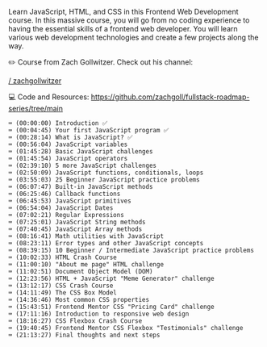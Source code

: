 Learn JavaScript, HTML, and CSS in this Frontend Web Development course. In this massive course, you will go from no coding experience to having the essential skills of a frontend web developer. You will learn various web development technologies and create a few projects along the way. 

✏️ Course from Zach Gollwitzer. Check out his channel:   

[/ zachgollwitzer](https://www.youtube.com/c/ZachGollwitzer)  

💻 Code and Resources: https://github.com/zachgoll/fullstack-roadmap-series/tree/main

```
⌨️ (00:00:00) Introduction ✅
⌨️ (00:04:45) Your first JavaScript program ✅
⌨️ (00:28:14) What is JavaScript? ✅
⌨️ (00:56:04) JavaScript variables
⌨️ (01:45:28) Basic JavaScript challenges
⌨️ (01:45:54) JavaScript operators
⌨️ (02:39:10) 5 more JavaScript challenges
⌨️ (02:50:09) JavaScript functions, conditionals, loops
⌨️ (03:55:03) 25 Beginner JavaScript practice problems
⌨️ (06:07:47) Built-in JavaScript methods
⌨️ (06:25:46) Callback functions
⌨️ (06:45:53) JavaScript primitives
⌨️ (06:54:04) JavaScript Dates
⌨️ (07:02:21) Regular Expressions
⌨️ (07:25:01) JavaScript String methods
⌨️ (07:40:45) JavaScript Array methods
⌨️ (08:16:41) Math utilities with JavaScript
⌨️ (08:23:11) Error types and other JavaScript concepts
⌨️ (08:39:15) 10 Beginner / Intermediate JavaScript practice problems
⌨️ (10:02:33) HTML Crash Course
⌨️ (11:00:10) "About me page" HTML challenge
⌨️ (11:02:51) Document Object Model (DOM)
⌨️ (12:23:56) HTML + JavaScript "Meme Generator" challenge
⌨️ (13:12:17) CSS Crash Course
⌨️ (14:11:49) The CSS Box Model
⌨️ (14:36:46) Most common CSS properties
⌨️ (15:43:51) Frontend Mentor CSS "Pricing Card" challenge
⌨️ (17:11:16) Introduction to responsive web design
⌨️ (18:16:27) CSS Flexbox Crash Course
⌨️ (19:40:45) Frontend Mentor CSS Flexbox "Testimonials" challenge
⌨️ (21:13:27) Final thoughts and next steps
```
